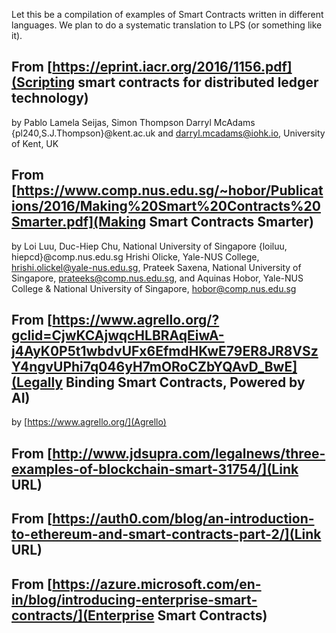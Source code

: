 Let this be a compilation of examples of Smart Contracts written in different languages. We plan to do a systematic translation to LPS (or something like it). 

## From [https://eprint.iacr.org/2016/1156.pdf](Scripting smart contracts for distributed ledger technology) ##
by Pablo Lamela Seijas, Simon Thompson Darryl McAdams {pl240,S.J.Thompson}@kent.ac.uk and darryl.mcadams@iohk.io, University of Kent, UK


## From [https://www.comp.nus.edu.sg/~hobor/Publications/2016/Making%20Smart%20Contracts%20Smarter.pdf](Making Smart Contracts Smarter) ##
by  Loi Luu, Duc-Hiep Chu, National University of Singapore
{loiluu, hiepcd}@comp.nus.edu.sg Hrishi Olicke, Yale-NUS College, hrishi.olickel@yale-nus.edu.sg, 
Prateek Saxena, National University of Singapore, prateeks@comp.nus.edu.sg, and Aquinas Hobor, Yale-NUS College
& National University of Singapore, hobor@comp.nus.edu.sg


## From [https://www.agrello.org/?gclid=CjwKCAjwqcHLBRAqEiwA-j4AyK0P5t1wbdvUFx6EfmdHKwE79ER8JR8VSzY4ngvUPhi7q046yH7mORoCZbYQAvD_BwE](Legally Binding Smart Contracts, Powered by AI) ##
by [https://www.agrello.org/](Agrello) 

## From [http://www.jdsupra.com/legalnews/three-examples-of-blockchain-smart-31754/](Link URL) ##


## From [https://auth0.com/blog/an-introduction-to-ethereum-and-smart-contracts-part-2/](Link URL) ##


## From [https://azure.microsoft.com/en-in/blog/introducing-enterprise-smart-contracts/](Enterprise Smart Contracts) ##